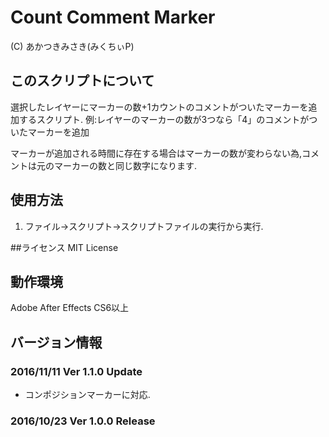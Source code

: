 # Count Comment Marker
(C) あかつきみさき(みくちぃP)

## このスクリプトについて
選択したレイヤーにマーカーの数+1カウントのコメントがついたマーカーを追加するスクリプト.
例:レイヤーのマーカーの数が3つなら「4」のコメントがついたマーカーを追加

マーカーが追加される時間に存在する場合はマーカーの数が変わらない為,コメントは元のマーカーの数と同じ数字になります.

## 使用方法
1. ファイル→スクリプト→スクリプトファイルの実行から実行.

##ライセンス
MIT License

## 動作環境
Adobe After Effects CS6以上

## バージョン情報
### 2016/11/11 Ver 1.1.0 Update
* コンポジションマーカーに対応.

### 2016/10/23 Ver 1.0.0 Release